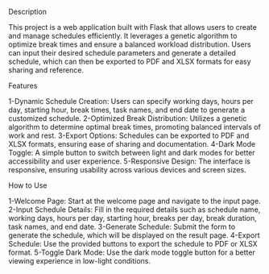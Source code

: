 Description

This project is a web application built with Flask that allows users to create and manage schedules efficiently. It leverages a genetic algorithm to optimize break times and ensure a balanced workload distribution. Users can input their desired schedule parameters and generate a detailed schedule, which can then be exported to PDF and XLSX formats for easy sharing and reference.

Features

1-Dynamic Schedule Creation: Users can specify working days, hours per day, starting hour, break times, task names, and end date to generate a customized schedule.
2-Optimized Break Distribution: Utilizes a genetic algorithm to determine optimal break times, promoting balanced intervals of work and rest.
3-Export Options: Schedules can be exported to PDF and XLSX formats, ensuring ease of sharing and documentation.
4-Dark Mode Toggle: A simple button to switch between light and dark modes for better accessibility and user experience.
5-Responsive Design: The interface is responsive, ensuring usability across various devices and screen sizes.

How to Use

1-Welcome Page: Start at the welcome page and navigate to the input page.
2-Input Schedule Details: Fill in the required details such as schedule name, working days, hours per day, starting hour, breaks per day, break duration, task names, and end date.
3-Generate Schedule: Submit the form to generate the schedule, which will be displayed on the result page.
4-Export Schedule: Use the provided buttons to export the schedule to PDF or XLSX format.
5-Toggle Dark Mode: Use the dark mode toggle button for a better viewing experience in low-light conditions.
